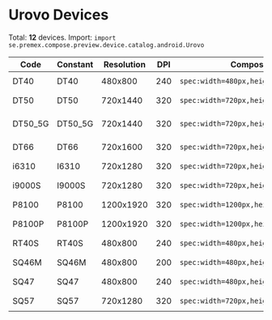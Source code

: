 # Urovo Devices

Total: **12** devices. Import: `import se.premex.compose.preview.device.catalog.android.Urovo`

| Code | Constant | Resolution | DPI | Compose Spec | Preview Usage |
|------|----------|------------|-----|-------------|---------------|
| DT40 | DT40 | 480x800 | 240 | `spec:width=480px,height=800px,dpi=240` | `@Preview(device = Urovo.DT40)` |
| DT50 | DT50 | 720x1440 | 320 | `spec:width=720px,height=1440px,dpi=320` | `@Preview(device = Urovo.DT50)` |
| DT50_5G | DT50_5G | 720x1440 | 320 | `spec:width=720px,height=1440px,dpi=320` | `@Preview(device = Urovo.DT50_5G)` |
| DT66 | DT66 | 720x1600 | 320 | `spec:width=720px,height=1600px,dpi=320` | `@Preview(device = Urovo.DT66)` |
| i6310 | I6310 | 720x1280 | 320 | `spec:width=720px,height=1280px,dpi=320` | `@Preview(device = Urovo.I6310)` |
| i9000S | I9000S | 720x1280 | 320 | `spec:width=720px,height=1280px,dpi=320` | `@Preview(device = Urovo.I9000S)` |
| P8100 | P8100 | 1200x1920 | 320 | `spec:width=1200px,height=1920px,dpi=320` | `@Preview(device = Urovo.P8100)` |
| P8100P | P8100P | 1200x1920 | 320 | `spec:width=1200px,height=1920px,dpi=320` | `@Preview(device = Urovo.P8100P)` |
| RT40S | RT40S | 480x800 | 240 | `spec:width=480px,height=800px,dpi=240` | `@Preview(device = Urovo.RT40S)` |
| SQ46M | SQ46M | 480x800 | 200 | `spec:width=480px,height=800px,dpi=200` | `@Preview(device = Urovo.SQ46M)` |
| SQ47 | SQ47 | 480x800 | 240 | `spec:width=480px,height=800px,dpi=240` | `@Preview(device = Urovo.SQ47)` |
| SQ57 | SQ57 | 720x1280 | 320 | `spec:width=720px,height=1280px,dpi=320` | `@Preview(device = Urovo.SQ57)` |

<!-- Generated automatically. Do not edit manually. -->
